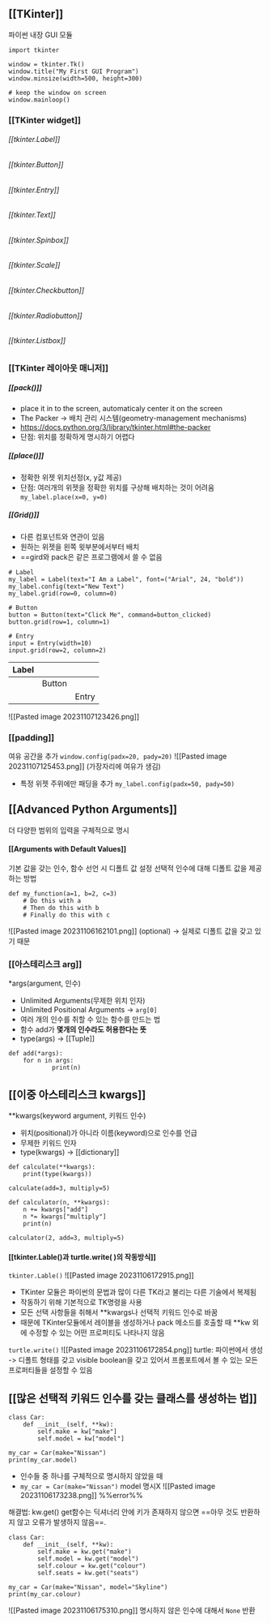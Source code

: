 ## [[TKinter]]
파이썬 내장 GUI 모듈
```
import tkinter

window = tkinter.Tk()
window.title("My First GUI Program")
window.minsize(width=500, height=300)

# keep the window on screen
window.mainloop()
```

### [[TKinter widget]]
###### [[tkinter.Label]]
###### [[tkinter.Button]]
###### [[tkinter.Entry]]
###### [[tkinter.Text]]
###### [[tkinter.Spinbox]]
###### [[tkinter.Scale]]
###### [[tkinter.Checkbutton]]
###### [[tkinter.Radiobutton]]
###### [[tkinter.Listbox]]

### [[TKinter 레이아웃 매니저]]
##### [[pack()]]
- place it in to the screen, automaticaly center it on the screen
- The Packer -> 배치 관리 시스템(geometry-management mechanisms)
- https://docs.python.org/3/library/tkinter.html#the-packer
- 단점: 위치를 정확하게 명시하기 어렵다

##### [[place()]]
- 정확한 위젯 위치선정(x, y값 제공)
- 단점: 여러개의 위젯을 정확한 위치를 구상해 배치하는 것이 어려움
`my_label.place(x=0, y=0)`

##### [[Grid()]]
- 다른 컴포넌트와 연관이 있음
- 원하는 위젯을 왼쪽 윗부분에서부터 배치
- ==gird와 pack은 같은 프로그램에서 쓸 수 없음

```
# Label
my_label = Label(text="I Am a Label", font=("Arial", 24, "bold"))
my_label.config(text="New Text")
my_label.grid(row=0, column=0)

# Button
button = Button(text="Click Me", command=button_clicked)
button.grid(row=1, column=1)

# Entry
input = Entry(width=10)
input.grid(row=2, column=2)
```

|Label |      |     |
|------|------|------|
|      | Button | |
|      |        | Entry|

![[Pasted image 20231107123426.png]]

### [[padding]]
여유 공간을 추가
`window.config(padx=20, pady=20)`
![[Pasted image 20231107125453.png]]
(가장자리에 여유가 생김)

- 특정 위젯 주위에만 패딩을 추가
`my_label.config(padx=50, pady=50)`

## [[Advanced Python Arguments]]
더 다양한 범위의 입력을 구체적으로 명시

#### [[Arguments with Default Values]]
기본 값을 갖는 인수, 함수 선언 시 디폴트 값 설정
선택적 인수에 대해 디폴트 값을 제공하는 방법
```
def my_function(a=1, b=2, c=3)
	# Do this with a
	# Then do this with b
	# Finally do this with c
```
![[Pasted image 20231106162101.png]]
(optional) -> 실제로 디폴트 값을 갖고 있기 때문

### [[아스테리스크 arg]]
\*args(argument, 인수)
- Unlimited Arguments(무제한 위치 인자)
- Unlimited Positional Arguments -> `arg[0]`
- 여러 개의 인수를 취할 수 있는 함수를 만드는 법
- 함수 add가 **몇개의 인수라도 허용한다는 뜻**
- type(args) -> [[Tuple]]
```
def add(*args):
	for n in args:
			print(n)
```


## [[이중 아스테리스크 kwargs]]
\*\*kwargs(keyword argument, 키워드 인수)
- 위치(positional)가 아니라 이름(keyword)으로 인수를 언급
- 무제한 키워드 인자
- type(kwargs) -> [[dictionary]]
```
def calculate(**kwargs):
	print(type(kwargs))

calculate(add=3, multiply=5)
```

```
def calculator(n, **kwargs):
    n += kwargs["add"]
    n *= kwargs["multiply"]
    print(n)

calculator(2, add=3, multiply=5)
```

#### [[tkinter.Lable()과 turtle.write( )의 작동방식]]
`tkinter.Lable()`
![[Pasted image 20231106172915.png]]
- TKinter 모듈은 파이썬의 문법과 많이 다른 TK라고 불리는 다른 기술에서 복제됨
- 작동하기 위해 기본적으로 TK명령을 사용
- 모든 선택 사항들을 취해서 \*\*kwargs나 선택적 키워드 인수로 바꿈
- 때문에 TKinter모듈에서 레이블을 생성하거나 
	pack 메소드를 호출할 때 \*\*kw 외에 수정할 수 있는 
	어떤 프로퍼티도 나타나지 않음

`turtle.write()`
![[Pasted image 20231106172854.png]]
turtle: 파이썬에서 생성 -> 디폴트 형태를 갖고 visible boolean을 갖고 있어서 프롬포트에서 볼 수 있는
모든 프로퍼티들을 설정할 수 있음

## [[많은 선택적 키워드 인수를 갖는 클래스를 생성하는 법]]

```
class Car:
    def __init__(self, **kw):
        self.make = kw["make"]
        self.model = kw["model"]
        
my_car = Car(make="Nissan")
print(my_car.model)
```
- 인수들 중 하나를 구체적으로 명시하지 않았을 때
- `my_car = Car(make="Nissan")`  model 명시X
![[Pasted image 20231106173238.png]]
%%error%%

해결법: kw.get()
get함수는 딕셔너리 안에 키가 존재하지 않으면 ==아무 것도 반환하지 않고 오류가 발생하지 않음==.
```
class Car:
    def __init__(self, **kw):
        self.make = kw.get("make")
        self.model = kw.get("model")
        self.colour = kw.get("colour")
        self.seats = kw.get("seats")

my_car = Car(make="Nissan", model="Skyline")
print(my_car.colour)
```
![[Pasted image 20231106175310.png]]
명시하지 않은 인수에 대해서 `None` 반환